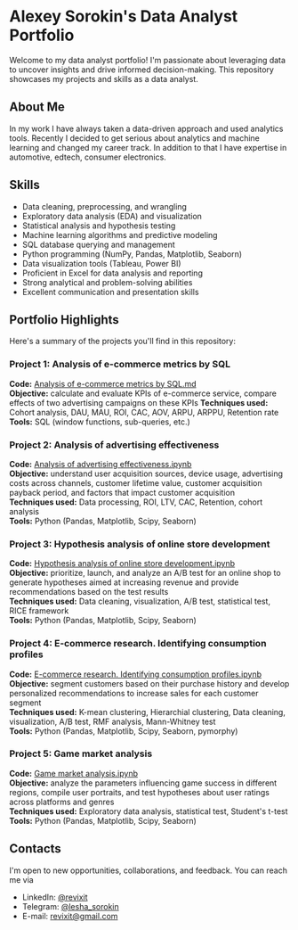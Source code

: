 # Alexey Sorokin's Data Analyst Portfolio

Welcome to my data analyst portfolio! I'm passionate about leveraging data to uncover insights and drive informed decision-making. This repository showcases my projects and skills as a data analyst.

## About Me

In my work I have always taken a data-driven approach and used analytics tools. Recently I decided to get serious about analytics and machine learning and changed my career track. In addition to that I have expertise in automotive, edtech, consumer electronics. 

## Skills
- Data cleaning, preprocessing, and wrangling
- Exploratory data analysis (EDA) and visualization
- Statistical analysis and hypothesis testing
- Machine learning algorithms and predictive modeling
- SQL database querying and management
- Python programming (NumPy, Pandas, Matplotlib, Seaborn)
- Data visualization tools (Tableau, Power BI)
- Proficient in Excel for data analysis and reporting
- Strong analytical and problem-solving abilities
- Excellent communication and presentation skills

## Portfolio Highlights
Here's a summary of the projects you'll find in this repository:

### Project 1: Analysis of e-commerce metrics by SQL
**Code:** [Analysis of e-commerce metrics by SQL.md](https://github.com/revixit/data-analyst-portfolio/blob/main/SQL%20analysis%20of%20web%20shop%20delivery/SQL%20analysis%20of%20web%20shop%20delivery.md)  
**Objective:** calculate and evaluate KPIs of e-commerce service, compare effects of two advertising campaigns on these KPIs
**Techniques used:** Cohort analysis, DAU, MAU, ROI, CAC, AOV, ARPU, ARPPU, Retention rate
**Tools:** SQL (window functions, sub-queries, etc.)

### Project 2: Analysis of advertising effectiveness  
**Code:** [Analysis of advertising effectiveness.ipynb](https://github.com/revixit/data-analyst-portfolio/blob/main/Analysis%20of%20advertising%20effectiveness/Analysis%20of%20advertising%20effectiveness.ipynb)  
**Objective:** understand user acquisition sources, device usage, advertising costs across channels, customer lifetime value, customer acquisition payback period, and factors that impact customer acquisition  
**Techniques used:** Data processing, ROI, LTV, CAC, Retention, cohort analysis  
**Tools:** Python (Pandas, Matplotlib, Scipy, Seaborn)  

### Project 3: Hypothesis analysis of online store development  
**Code:** [Hypothesis analysis of online store development.ipynb](https://github.com/revixit/data-analyst-portfolio/blob/main/Hypothesis%20analysis%20of%20online%20store%20development/Hypothesis%20analysis%20of%20online%20store%20development.ipynb)  
**Objective:** prioritize, launch, and analyze an A/B test for an online shop to generate hypotheses aimed at increasing revenue and provide recommendations based on the test results  
**Techniques used:** Data cleaning, visualization, A/B test, statistical test, RICE framework  
**Tools:** Python (Pandas, Matplotlib, Scipy, Seaborn)  

### Project 4: E-commerce research. Identifying consumption profiles
**Code:** [E-commerce research. Identifying consumption profiles.ipynb](https://github.com/revixit/data-analyst-portfolio/blob/main/E-commerce%20research.%20Identifying%20consumption%20profiles/E-commerce%20research.%20Identifying%20consumption%20profiles.ipynb)  
**Objective:** segment customers based on their purchase history and develop personalized recommendations to increase sales for each customer segment  
**Techniques used:** K-mean clustering, Hierarchial clustering, Data cleaning, visualization, A/B test, RMF analysis, Mann-Whitney test  
**Tools:** Python (Pandas, Matplotlib, Scipy, Seaborn, pymorphy)  

### Project 5: Game market analysis
**Code:** [Game market analysis.ipynb](https://github.com/revixit/data-analyst-portfolio/blob/main/Game%20market%20analysis/Game%20market%20analysis.ipynb)  
**Objective:** analyze the parameters influencing game success in different regions, compile user portraits, and test hypotheses about user ratings across platforms and genres  
**Techniques used:** Exploratory data analysis, statistical test, Student's t-test  
**Tools:** Python (Pandas, Matplotlib, Scipy, Seaborn)  

## Contacts
I'm open to new opportunities, collaborations, and feedback. You can reach me via 
- LinkedIn: [@revixit](https://www.linkedin.com/in/revixit/)
- Telegram: [@lesha_sorokin](https://t.me/lesha_sorokin)
- E-mail: [revixit@gmail.com](mailto:revixit@gmail.com)

